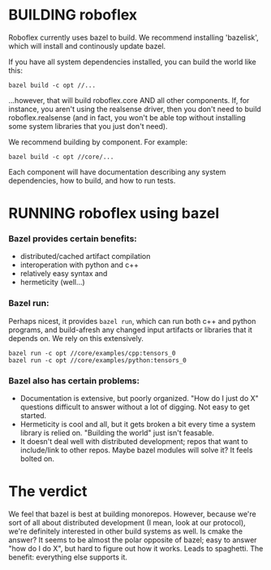 # BUILDING roboflex

Roboflex currently uses bazel to build. We recommend installing 'bazelisk', which will install and continously update bazel.

If you have all system dependencies installed, you can build the world like this:

    bazel build -c opt //...

...however, that will build roboflex.core AND all other components. If, for instance, you aren't using the realsense driver, then you don't need to build roboflex.realsense (and in fact, you won't be able top without installing some system libraries that you just don't need).

We recommend building by component. For example:

    bazel build -c opt //core/...

Each component will have documentation describing any system dependencies, how to build, and how to run tests.

# RUNNING roboflex using bazel

### Bazel provides certain benefits: 

* distributed/cached artifact compilation
* interoperation with python and c++
* relatively easy syntax and 
* hermeticity (well...)

### Bazel run:

Perhaps nicest, it provides `bazel run`, which can run both c++ and python programs, and build-afresh any changed input artifacts or libraries that it depends on. We rely on this extensively.

    bazel run -c opt //core/examples/cpp:tensors_0
    bazel run -c opt //core/examples/python:tensors_0


### Bazel also has certain problems: 

* Documentation is extensive, but poorly organized. "How do I just do X" questions difficult to answer without a lot of digging. Not easy to get started.
* Hermeticity is cool and all, but it gets broken a bit every time a system library is relied on. "Building the world" just isn't feasable. 
* It doesn't deal well with distributed development; repos that want to include/link to other repos. Maybe bazel modules will solve it? It feels bolted on.
 

# The verdict

We feel that bazel is best at building monorepos. However, because we're sort of all about distributed development (I mean, look at our protocol), we're definitely interested in other build systems as well. Is cmake the answer? It seems to be almost the polar opposite of bazel; easy to answer "how do I do X", but hard to figure out how it works. Leads to spaghetti. The benefit: everything else supports it.